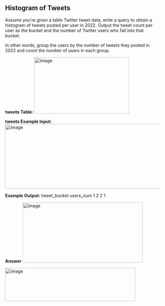 ## Histogram of Tweets
Assume you're given a table Twitter tweet data, write a query to obtain a histogram of tweets posted per user in 2022. Output the tweet count per user as the bucket and the number of Twitter users who fall into that bucket.

In other words, group the users by the number of tweets they posted in 2022 and count the number of users in each group.

**tweets Table**:
<img width="309" height="183" alt="image" src="https://github.com/user-attachments/assets/7ecd4173-6104-4270-bd65-6790eb72188e" />


**tweets Example Input:**
<img width="718" height="210" alt="image" src="https://github.com/user-attachments/assets/90abc6f7-21bc-4492-852b-0e3c07d1f852" />

**Example Output:**
tweet_bucket	users_num
1	2
2	1

**Answer**
<img width="391" height="196" alt="image" src="https://github.com/user-attachments/assets/8901ee7d-b981-41fb-83c5-2a102132288c" />

<img width="424" height="108" alt="image" src="https://github.com/user-attachments/assets/97180835-b8ee-434e-9a96-83e8f03ddfa7" />


